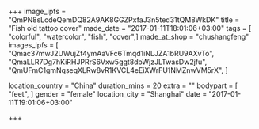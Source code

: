 +++
image_ipfs = "QmPN8sLcdeQemDQ82A9AK8GGZPxfaJ3n5ted31tQM8WkDK"
title = "Fish old tattoo cover"
made_date = "2017-01-11T18:01:06+03:00"
tags = [
"colorful",
"watercolor",
"fish",
"cover",]
made_at_shop = "chushangfeng"
images_ipfs = [
  "Qmac37mwJ2UWujZf4ymAaVFc6Tmqd1iNLJZA1bRU9AXvTo",
  "QmaLLR7Dg7hKiRHJPRrS6Vxw5ggt8dbWjzJLTwasDw2jfu",
  "QmUFmC1gmNqseqXLRw8vR1KVCL4eEiXWrFU1NMZnwVM5rX",
]

location_country = "China"
duration_mins = 20
extra = ""
bodypart = [
"feet",
]
gender = "female"
location_city = "Shanghai"
date = "2017-01-11T19:01:06+03:00"

+++
